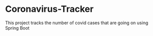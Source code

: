 # Coronavirus-Tracker

This project tracks the number of covid cases that are going on using Spring Boot
